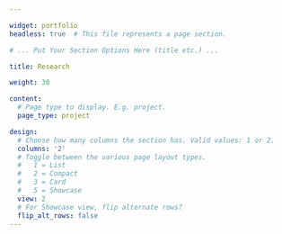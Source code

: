 ```yaml
---

widget: portfolio
headless: true  # This file represents a page section.

# ... Put Your Section Options Here (title etc.) ...

title: Research

weight: 30

content:
  # Page type to display. E.g. project.
  page_type: project

design:
  # Choose how many columns the section has. Valid values: 1 or 2.
  columns: '2'
  # Toggle between the various page layout types.
  #   1 = List
  #   2 = Compact  
  #   3 = Card
  #   5 = Showcase
  view: 2
  # For Showcase view, flip alternate rows?
  flip_alt_rows: false
---
```

